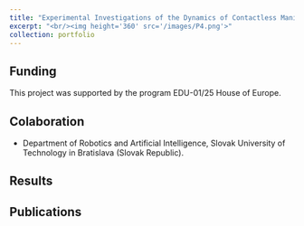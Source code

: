 ```yaml
---
title: "Experimental Investigations of the Dynamics of Contactless Manipulation by Bernoulli Grippers"
excerpt: "<br/><img height='360' src='/images/P4.png'>"
collection: portfolio
---
```

## Funding
This project was supported by the program EDU-01/25 House of Europe.

## Colaboration
* Department of Robotics and Artificial Intelligence, Slovak University of Technology in Bratislava (Slovak Republic).

## Results

## Publications
